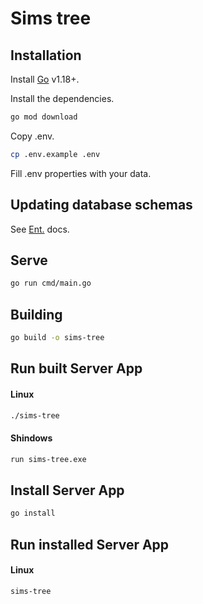 # Sims tree

## Installation

Install [Go](https://go.dev/dl/) v1.18+.

Install the dependencies.

```sh
go mod download
```

Copy .env.

```sh
cp .env.example .env
```

Fill .env properties with your data.

## Updating database schemas

See [Ent.](https://entgo.io/docs/getting-started/) docs.

## Serve

```sh
go run cmd/main.go
```

## Building

```sh
go build -o sims-tree
```

## Run built Server App

#### Linux
```sh
./sims-tree
```

#### Shindows
```sh
run sims-tree.exe
```

## Install Server App

```sh
go install
```

## Run installed Server App

#### Linux
```sh
sims-tree
```
